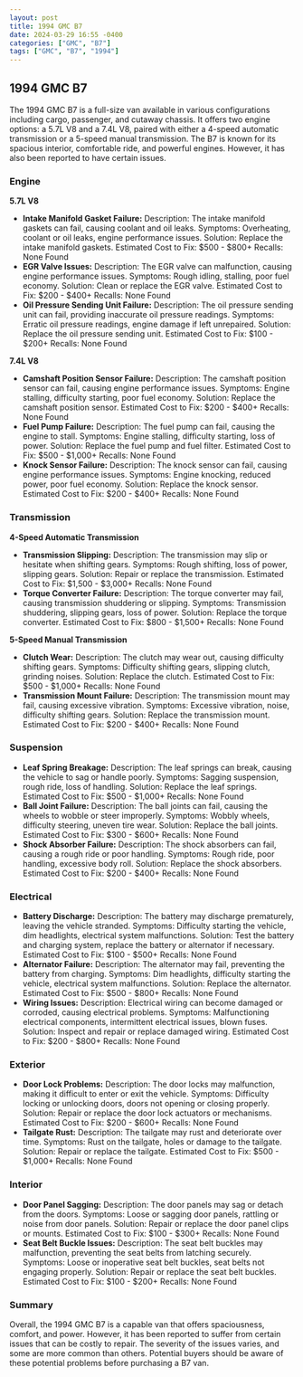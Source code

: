 ```yaml
---
layout: post
title: 1994 GMC B7
date: 2024-03-29 16:55 -0400
categories: ["GMC", "B7"]
tags: ["GMC", "B7", "1994"]
---
```

## 1994 GMC B7

The 1994 GMC B7 is a full-size van available in various configurations including cargo, passenger, and cutaway chassis. It offers two engine options: a 5.7L V8 and a 7.4L V8, paired with either a 4-speed automatic transmission or a 5-speed manual transmission. The B7 is known for its spacious interior, comfortable ride, and powerful engines. However, it has also been reported to have certain issues.

### Engine

**5.7L V8**

* **Intake Manifold Gasket Failure:** Description: The intake manifold gaskets can fail, causing coolant and oil leaks. Symptoms: Overheating, coolant or oil leaks, engine performance issues. Solution: Replace the intake manifold gaskets. Estimated Cost to Fix: $500 - $800+ Recalls: None Found
* **EGR Valve Issues:** Description: The EGR valve can malfunction, causing engine performance issues. Symptoms: Rough idling, stalling, poor fuel economy. Solution: Clean or replace the EGR valve. Estimated Cost to Fix: $200 - $400+ Recalls: None Found
* **Oil Pressure Sending Unit Failure:** Description: The oil pressure sending unit can fail, providing inaccurate oil pressure readings. Symptoms: Erratic oil pressure readings, engine damage if left unrepaired. Solution: Replace the oil pressure sending unit. Estimated Cost to Fix: $100 - $200+ Recalls: None Found

**7.4L V8**

* **Camshaft Position Sensor Failure:** Description: The camshaft position sensor can fail, causing engine performance issues. Symptoms: Engine stalling, difficulty starting, poor fuel economy. Solution: Replace the camshaft position sensor. Estimated Cost to Fix: $200 - $400+ Recalls: None Found
* **Fuel Pump Failure:** Description: The fuel pump can fail, causing the engine to stall. Symptoms: Engine stalling, difficulty starting, loss of power. Solution: Replace the fuel pump and fuel filter. Estimated Cost to Fix: $500 - $1,000+ Recalls: None Found
* **Knock Sensor Failure:** Description: The knock sensor can fail, causing engine performance issues. Symptoms: Engine knocking, reduced power, poor fuel economy. Solution: Replace the knock sensor. Estimated Cost to Fix: $200 - $400+ Recalls: None Found

### Transmission

**4-Speed Automatic Transmission**

* **Transmission Slipping:** Description: The transmission may slip or hesitate when shifting gears. Symptoms: Rough shifting, loss of power, slipping gears. Solution: Repair or replace the transmission. Estimated Cost to Fix: $1,500 - $3,000+ Recalls: None Found
* **Torque Converter Failure:** Description: The torque converter may fail, causing transmission shuddering or slipping. Symptoms: Transmission shuddering, slipping gears, loss of power. Solution: Replace the torque converter. Estimated Cost to Fix: $800 - $1,500+ Recalls: None Found

**5-Speed Manual Transmission**

* **Clutch Wear:** Description: The clutch may wear out, causing difficulty shifting gears. Symptoms: Difficulty shifting gears, slipping clutch, grinding noises. Solution: Replace the clutch. Estimated Cost to Fix: $500 - $1,000+ Recalls: None Found
* **Transmission Mount Failure:** Description: The transmission mount may fail, causing excessive vibration. Symptoms: Excessive vibration, noise, difficulty shifting gears. Solution: Replace the transmission mount. Estimated Cost to Fix: $200 - $400+ Recalls: None Found

### Suspension

* **Leaf Spring Breakage:** Description: The leaf springs can break, causing the vehicle to sag or handle poorly. Symptoms: Sagging suspension, rough ride, loss of handling. Solution: Replace the leaf springs. Estimated Cost to Fix: $500 - $1,000+ Recalls: None Found
* **Ball Joint Failure:** Description: The ball joints can fail, causing the wheels to wobble or steer improperly. Symptoms: Wobbly wheels, difficulty steering, uneven tire wear. Solution: Replace the ball joints. Estimated Cost to Fix: $300 - $600+ Recalls: None Found
* **Shock Absorber Failure:** Description: The shock absorbers can fail, causing a rough ride or poor handling. Symptoms: Rough ride, poor handling, excessive body roll. Solution: Replace the shock absorbers. Estimated Cost to Fix: $200 - $400+ Recalls: None Found

### Electrical

* **Battery Discharge:** Description: The battery may discharge prematurely, leaving the vehicle stranded. Symptoms: Difficulty starting the vehicle, dim headlights, electrical system malfunctions. Solution: Test the battery and charging system, replace the battery or alternator if necessary. Estimated Cost to Fix: $100 - $500+ Recalls: None Found
* **Alternator Failure:** Description: The alternator may fail, preventing the battery from charging. Symptoms: Dim headlights, difficulty starting the vehicle, electrical system malfunctions. Solution: Replace the alternator. Estimated Cost to Fix: $500 - $800+ Recalls: None Found
* **Wiring Issues:** Description: Electrical wiring can become damaged or corroded, causing electrical problems. Symptoms: Malfunctioning electrical components, intermittent electrical issues, blown fuses. Solution: Inspect and repair or replace damaged wiring. Estimated Cost to Fix: $200 - $800+ Recalls: None Found

### Exterior

* **Door Lock Problems:** Description: The door locks may malfunction, making it difficult to enter or exit the vehicle. Symptoms: Difficulty locking or unlocking doors, doors not opening or closing properly. Solution: Repair or replace the door lock actuators or mechanisms. Estimated Cost to Fix: $200 - $600+ Recalls: None Found
* **Tailgate Rust:** Description: The tailgate may rust and deteriorate over time. Symptoms: Rust on the tailgate, holes or damage to the tailgate. Solution: Repair or replace the tailgate. Estimated Cost to Fix: $500 - $1,000+ Recalls: None Found

### Interior

* **Door Panel Sagging:** Description: The door panels may sag or detach from the doors. Symptoms: Loose or sagging door panels, rattling or noise from door panels. Solution: Repair or replace the door panel clips or mounts. Estimated Cost to Fix: $100 - $300+ Recalls: None Found
* **Seat Belt Buckle Issues:** Description: The seat belt buckles may malfunction, preventing the seat belts from latching securely. Symptoms: Loose or inoperative seat belt buckles, seat belts not engaging properly. Solution: Repair or replace the seat belt buckles. Estimated Cost to Fix: $100 - $200+ Recalls: None Found

### Summary

Overall, the 1994 GMC B7 is a capable van that offers spaciousness, comfort, and power. However, it has been reported to suffer from certain issues that can be costly to repair. The severity of the issues varies, and some are more common than others. Potential buyers should be aware of these potential problems before purchasing a B7 van.
